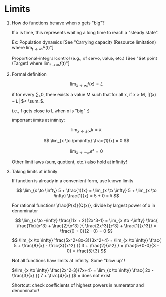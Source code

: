 # Limits

1. How do functions behave when x gets "big"?

    If x is time, this represents waiting a long time to reach a "steady state".

    Ex: Population dynamics
    [See "Carrying capacity (Resource limitation) where $\lim_{t \to \infty} P(t)$"]

    Proportional-integral control (e.g., of servo, value, etc.)
    [See "Set point (Target) where $\lim_{t \to \infty} f(t)$"]

2. Formal definition

    $$
    \lim_{x \to \infty} f(x) = L
    $$
    
    if for every $\sum_ > 0$, there exists a value M such that for all x, if x > M, $\left| f(x) - L \right|$ $< \sum_$.

    i.e., f gets close to L when x is "big" :)

    Important limits at infinity:

    $$
    \lim_{x \to \pm\infty} k = k
    $$

    $$
    \lim_{x \to \pm\infty} \frac{1}{x} = 0
    $$

    $$
    \lim_{x \to -\infty} e^x = 0
    $$

    Other limit laws (sum, quotient, etc.) also hold at infinity!

3. Taking limits at infinity

    If function is already in a convenient form, use known limits

    $$
    \lim_{x \to \infty} 5 + \frac{1}{x} = \lim_{x \to \infty} 5 + \lim_{x \to \infty} \frac{1}{x} = 5 + 0 = 5
    $$

    For rational functions \frac{P(x)}{Q(x)}, divide by largest power of x in denominator

    $$
    \lim_{x \to -\infty} \frac{11x + 2}{2x^3-1} = \lim_{x \to -\infty} \frac{ \frac{11x}{x^3} + \frac{2}{x^3} }{ \frac{2x^3}{x^3} + \frac{1}{x^3}} = \frac{0 + 0}{2 - 0} = 0
    $$

    $$
    \lim_{x \to \infty} \frac{5x^2+8x-3}{3x^2+4} = \lim_{x \to \infty} \frac{ 5 + \frac{8}{x} - \frac{3}{x^2} }{ 3 + \frac{2}{x^2} } = \frac{5+0-0}{3 - 0} = \frac{5}{3}
    $$

    Not all functions have limits at infinity. Some "blow up"!

    $\lim_{x \to \infty} \frac{2x^2-3}{7x+4} = \lim_{x \to \infty} \frac{ 2x - \frac{3}{x} }{ 7 + \frac{4}{x} }$ = does not exist

    Shortcut: check coefficients of highest powers in numerator and denominator!
    






